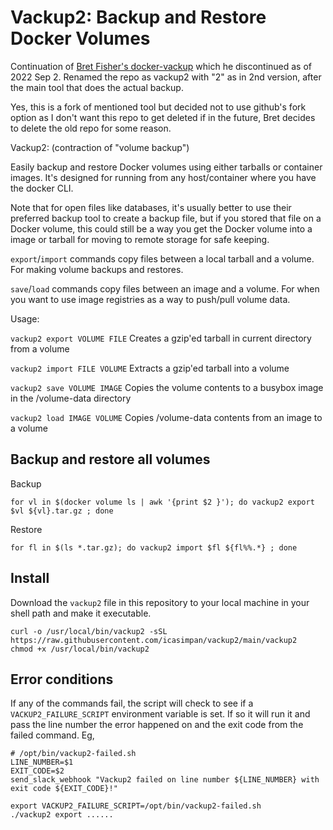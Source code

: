 # Vackup2: Backup and Restore Docker Volumes

Continuation of [Bret Fisher's docker-vackup](https://github.com/BretFisher/docker-vackup) which he discontinued as of 2022 Sep 2.
Renamed the repo as vackup2 with "2" as in 2nd version, after the main tool that does the actual backup.

Yes, this is a fork of mentioned tool but decided not to use github's fork option as I don't want this repo to get deleted if in
the future, Bret decides to delete the old repo for some reason.

Vackup2: (contraction of "volume backup")

Easily backup and restore Docker volumes using either tarballs or container images.
It's designed for running from any host/container where you have the docker CLI.

Note that for open files like databases,
it's usually better to use their preferred backup tool to create a backup file,
but if you stored that file on a Docker volume,
this could still be a way you get the Docker volume into a image or tarball
for moving to remote storage for safe keeping.

`export`/`import` commands copy files between a local tarball and a volume.
For making volume backups and restores.

`save`/`load` commands copy files between an image and a volume.
For when you want to use image registries as a way to push/pull volume data.

Usage:

`vackup2 export VOLUME FILE`
  Creates a gzip'ed tarball in current directory from a volume

`vackup2 import FILE VOLUME`
  Extracts a gzip'ed tarball into a volume

`vackup2 save VOLUME IMAGE`
  Copies the volume contents to a busybox image in the /volume-data directory

`vackup2 load IMAGE VOLUME`
  Copies /volume-data contents from an image to a volume

## Backup and restore all volumes

Backup

```
for vl in $(docker volume ls | awk '{print $2 }'); do vackup2 export $vl ${vl}.tar.gz ; done
```

Restore

```
for fl in $(ls *.tar.gz); do vackup2 import $fl ${fl%%.*} ; done
```

## Install

Download the `vackup2` file in this repository to your local machine in your shell path and make it executable.

```shell
curl -o /usr/local/bin/vackup2 -sSL https://raw.githubusercontent.com/icasimpan/vackup2/main/vackup2
chmod +x /usr/local/bin/vackup2
```

## Error conditions

If any of the commands fail, the script will check to see if a `VACKUP2_FAILURE_SCRIPT`
environment variable is set.  If so it will run it and pass the line number the error
happened on and the exit code from the failed command.  Eg,

```shell
# /opt/bin/vackup2-failed.sh
LINE_NUMBER=$1
EXIT_CODE=$2
send_slack_webhook "Vackup2 failed on line number ${LINE_NUMBER} with exit code ${EXIT_CODE}!"
```

```shell
export VACKUP2_FAILURE_SCRIPT=/opt/bin/vackup2-failed.sh
./vackup2 export ......
```
